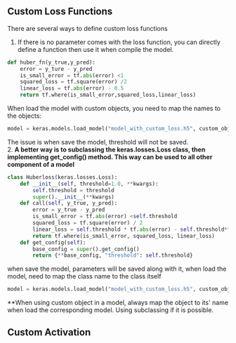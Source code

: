## Custom Loss Functions
There are several ways to define custom loss functions
1.  If there is no parameter comes with the loss function, you can directly define a function then use it when compile the model.
```python
def huber_fn(y_true,y_pred):
    error = y_ture - y_pred
    is_small_error = tf.abs(error) <1
    squared_loss = tf.square(error) /2
    linear_loss = tf.abs(error) - 0.5
    return tf.where(is_small_error,squared_loss,linear_loss)
```
When load the model with custom objects, you need to map the names to the objects:
```python
model = keras.models.load_model("model_with_custom_loss.h5", custom_objects={"huber_fn":huber_fn})
```
The issue is when save the model, threshold will not be saved.  
 2.   **A better way is to subclassing the keras.losses.Loss class, then implementing get_config() method. This way can be used to all other component of a model**
```python
class Huberloss(keras.losses.Loss):
    def __init__(self, threshold=1.0, **kwargs):
        self.threshold = threshold
        super().__init__(**kwargs)
    def call(self, y_true, y_pred):
        error = y_true - y_pred
        is_small_error = tf.abs(error) <self.threshold
        squared_loss = tf.square(error) / 2
        linear_loss = self.threshold * tf.abs(error) - self.threshold**2 / 2
        return tf.where(is_small_error, squared_loss, linear_loss)
    def get_config(self):
        base_config = super().get_config()
        return {**base_config, "threshold": self.threshold}
```
when save the model, parameters will be saved along with it, when load the model, need to map the class name to the class itself
```python
model = keras.models.load_model("model_with_custom_loss.h5", custom_objects={"Huberloss":Huberloss})
```
**When using custom object in a model, always map the object to its' name when load the corresponding model. Using subclassing if it is possible.  

## Custom Activation

